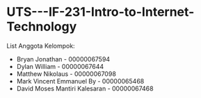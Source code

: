 # UTS---IF-231-Intro-to-Internet-Technology
List Anggota Kelompok:
- Bryan Jonathan - 00000067594
- Dylan William - 00000067644
- Matthew Nikolaus - 00000067098
- Mark Vincent Emmanuel By - 00000065468
- David Moses Mantiri Kalesaran - 00000067468

